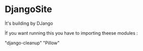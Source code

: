 # DjangoSite
İt's building by DJango

İf you want running this you have to importing theese modules :

"django-cleanup"
"Pillow"

